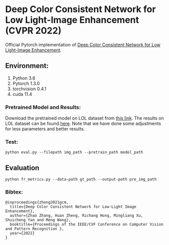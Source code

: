# Deep Color Consistent Network for Low Light-Image Enhancement (CVPR 2022)

Official Pytorch implementation of [Deep Color Consistent Network for Low Light-Image Enhancement](https://openaccess.thecvf.com/content/CVPR2022/papers/Zhang_Deep_Color_Consistent_Network_for_Low-Light_Image_Enhancement_CVPR_2022_paper.pdf).

## Environment:
1. Python 3.6 
2. Pytorch 1.3.0
3. torchvision 0.4.1
4. cuda 11.4

### Pretrained Model and Results: 
Download the pretrained model on LOL dataset from [this link](https://drive.google.com/u/0/uc?id=134wM6wz0GdC6QXaeyrtQy6tyHpuRZ8Jp&export=download). The results on LOL dataset can be found [here](https://github.com/Ian0926/DCC-Net/tree/main/results). Note that we have done some adjustments for less parameters and better results.

### Test:
`python eval.py --filepath img_path --pretrain_path model_path`

## Evaluation
`python fr_metrics.py --data-path gt_path --output-path pre_img_path`

### Bibtex:
```
@inproceedings{zheng2021gcm,
  title={Deep Color Consistent Network for Low-Light Image Enhancement},
  author={Zhao Zhang, Huan Zheng, Richang Hong, Mingliang Xu, Shuicheng Yan and Meng Wang},
  booktitle={Proceedings of the IEEE/CVF Conference on Computer Vision and Pattern Recognition },
  year={2022}
}
```
